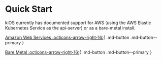 # Quick Start

kiOS currently has documented support for AWS (using the AWS Elastic
Kubernetes Service as the api-server) or as a bare-metal install.

[Amazon Web Services :octicons-arrow-right-16:](aws/index.md){ .md-button .md-button--primary }

[Bare Metal :octicons-arrow-right-16:](bare-metal/location.md){ .md-button .md-button--primary }
